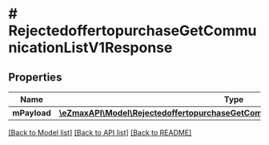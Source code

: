 # # RejectedoffertopurchaseGetCommunicationListV1Response

## Properties

Name | Type | Description | Notes
------------ | ------------- | ------------- | -------------
**mPayload** | [**\eZmaxAPI\Model\RejectedoffertopurchaseGetCommunicationListV1ResponseMPayload**](RejectedoffertopurchaseGetCommunicationListV1ResponseMPayload.md) |  |

[[Back to Model list]](../../README.md#models) [[Back to API list]](../../README.md#endpoints) [[Back to README]](../../README.md)
